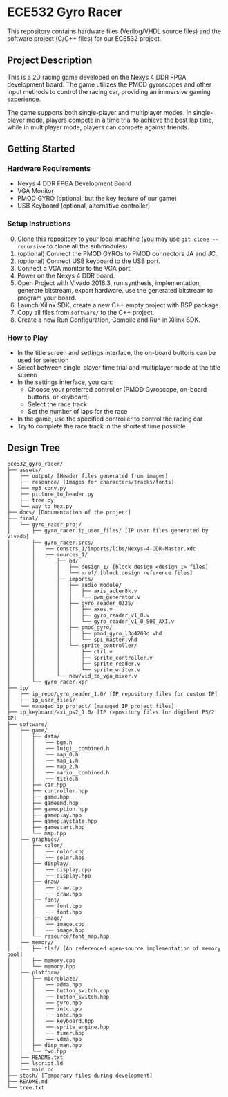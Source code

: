 # ECE532 Gyro Racer

This repository contains hardware files (Verilog/VHDL source files) and the software project (C/C++ files) for our ECE532 project.

## Project Description
This is a 2D racing game developed on the Nexys 4 DDR FPGA development board. The game utilizes the PMOD gyroscopes and other input methods to control the racing car, providing an immersive gaming experience.

The game supports both single-player and multiplayer modes. In single-player mode, players compete in a time trial to achieve the best lap time, while in multiplayer mode, players can compete against friends.

## Getting Started
### Hardware Requirements
- Nexys 4 DDR FPGA Development Board
- VGA Monitor
- PMOD GYRO (optional, but the key feature of our game)
- USB Keyboard (optional, alternative controller)

### Setup Instructions
0. Clone this repository to your local machine (you may use `git clone --recursive` to clone all the submodules)
1. (optional) Connect the PMOD GYROs to PMOD connectors JA and JC.
2. (optional) Connect USB keyboard to the USB port.
3. Connect a VGA monitor to the VGA port.
4. Power on the Nexys 4 DDR board.
5. Open Project with Vivado 2018.3, run synthesis, implementation, generate bitstream, export hardware, use the generated bitstream to program your board.
6. Launch Xilinx SDK, create a new C++ empty project with BSP package.
7. Copy all files from `software/` to the C++ project.
8. Create a new Run Configuration, Compile and Run in Xilinx SDK.

### How to Play
- In the title screen and settings interface, the on-board buttons can be used for selection
- Select between single-player time trial and multiplayer mode at the title screen
- In the settings interface, you can:
  - Choose your preferred controller (PMOD Gyroscope, on-board buttons, or keyboard)
  - Select the race track
  - Set the number of laps for the race
- In the game, use the specified controller to control the racing car
- Try to complete the race track in the shortest time possible

## Design Tree
```
ece532_gyro_racer/
├── assets/
│   ├── output/ [Header files generated from images]
│   ├── resource/ [Images for characters/tracks/fonts]
│   ├── mp3_conv.py
│   ├── picture_to_header.py
│   ├── tree.py
│   └── wav_to_hex.py
├── docs/ [Documentation of the project]
├── final/
│   └── gyro_racer_proj/
│       ├── gyro_racer.ip_user_files/ [IP user files generated by Vivado]
│       ├── gyro_racer.srcs/
│       │   ├── constrs_1/imports/libs/Nexys-4-DDR-Master.xdc
│       │   └── sources_1/
│       │       ├── bd/
│       │       │   ├── design_1/ [block design <design_1> files]
│       │       │   └── mref/ [block design reference files]
│       │       ├── imports/
│       │       │   ├── audio_module/
│       │       │   │   ├── axis_acker8k.v
│       │       │   │   └── pwm_generator.v
│       │       │   ├── gyro_reader_0325/
│       │       │   │   ├── axes.v
│       │       │   │   ├── gyro_reader_v1_0.v
│       │       │   │   └── gyro_reader_v1_0_S00_AXI.v
│       │       │   ├── pmod_gyro/
│       │       │   │   ├── pmod_gyro_l3g4200d.vhd
│       │       │   │   └── spi_master.vhd
│       │       │   └── sprite_controller/
│       │       │       ├── ctrl.v
│       │       │       ├── sprite_controller.v
│       │       │       ├── sprite_reader.v
│       │       │       └── sprite_writer.v
│       │       └── new/vid_to_vga_mixer.v
│       └── gyro_racer.xpr
├── ip/
│   ├── ip_repo/gyro_reader_1.0/ [IP repository files for custom IP]
│   ├── ip_user_files/
│   └── managed_ip_project/ [managed IP project files]
├── ip_keyboard/axi_ps2_1.0/ [IP repository files for digilent PS/2 IP]
├── software/
│   ├── game/
│   │   ├── data/
│   │   │   ├── bgm.h
│   │   │   ├── luigi__combined.h
│   │   │   ├── map_0.h
│   │   │   ├── map_1.h
│   │   │   ├── map_2.h
│   │   │   ├── mario__combined.h
│   │   │   └── title.h
│   │   ├── car.hpp
│   │   ├── controller.hpp
│   │   ├── game.hpp
│   │   ├── gameend.hpp
│   │   ├── gameoption.hpp
│   │   ├── gameplay.hpp
│   │   ├── gameplaystate.hpp
│   │   ├── gamestart.hpp
│   │   └── map.hpp
│   ├── graphics/
│   │   ├── color/
│   │   │   ├── color.cpp
│   │   │   └── color.hpp
│   │   ├── display/
│   │   │   ├── display.cpp
│   │   │   └── display.hpp
│   │   ├── draw/
│   │   │   ├── draw.cpp
│   │   │   └── draw.hpp
│   │   ├── font/
│   │   │   ├── font.cpp
│   │   │   └── font.hpp
│   │   ├── image/
│   │   │   ├── image.cpp
│   │   │   └── image.hpp
│   │   └── resource/font_map.hpp
│   ├── memory/
│   │   ├── tlsf/ [An referenced open-source implementation of memory pool]
│   │   ├── memory.cpp
│   │   └── memory.hpp
│   ├── platform/
│   │   ├── microblaze/
│   │   │   ├── adma.hpp
│   │   │   ├── button_switch.cpp
│   │   │   ├── button_switch.hpp
│   │   │   ├── gyro.hpp
│   │   │   ├── intc.cpp
│   │   │   ├── intc.hpp
│   │   │   ├── keyboard.hpp
│   │   │   ├── sprite_engine.hpp
│   │   │   ├── timer.hpp
│   │   │   └── vdma.hpp
│   │   ├── disp_man.hpp
│   │   └── fwd.hpp
│   ├── README.txt
│   ├── lscript.ld
│   └── main.cc
├── stash/ [Temporary files during development]
├── README.md
└── tree.txt
```